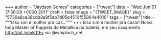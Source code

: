 
+++
author = "Jaydson Gomes"
categories = ["tweet"]
date = "Wed Jun 01 17:56:29 +0000 2011"
draft = false
image = "{TWEET_IMAGE}"
slug = "5739a8ca38cdd8a9f5ab7d05e4510f55864e4010"
tags = ["tweet"]
title = """Isso sim é mulher pra cas..."""
+++
Isso sim é mulher pra casar! Noiva toca Master of Puppets do Metallica na bateria, em seu casamento http://bit.ly/mKTtFv via @whiplash_net
